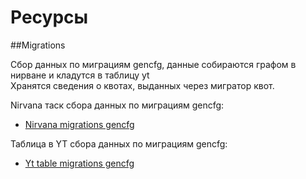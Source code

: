 Ресурсы
===
##Migrations

Сбор данных по миграциям gencfg, данные собираются графом в нирване и кладутся в таблицу yt<br />
Хранятся сведения о квотах, выданных через мигратор квот.

Nirvana таск сбора данных по миграциям gencfg:
 - [Nirvana migrations gencfg](https://nirvana.yandex-team.ru/flow/89c78a4d-faa0-4683-9c1c-70cf6003d731/9c47e658-59fd-4816-9af5-c1c94b8a464e/graph)

Таблица в YT сбора данных по миграциям gencfg:
 - [Yt table migrations gencfg](https://yt.yandex-team.ru/hahn/navigation?path=//home/capacity_planning/reserves/migrations/gencfg)
